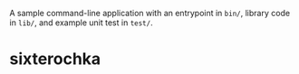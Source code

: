 A sample command-line application with an entrypoint in `bin/`, library code
in `lib/`, and example unit test in `test/`.
# sixterochka
